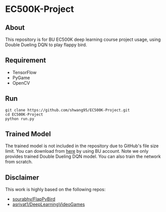 # EC500K-Project

## About

This repository is for BU EC500K deep learning course project usage, using Double Dueling DQN to play flappy bird.

## Requirement

- TensorFlow
- PyGame
- OpenCV

## Run

    git clone https://github.com/shwang95/EC500K-Project.git
    cd EC500K-Project
    python run.py

## Trained Model

The trained model is not included in the repository due to GitHub's file size limit. You can download from [here](https://drive.google.com/open?id=1KE56u4417NHa5HX6ADITARorQ4KjyaPD) by using BU account. Note we only provides trained Double Dueling DQN model. You can also train the network from scratch.

## Disclaimer

This work is highly based on the following repos:

- [sourabhv/FlapPyBird](https://github.com/sourabhv/FlapPyBird)
- [asrivat1/DeepLearningVideoGames](https://github.com/asrivat1/DeepLearningVideoGames)
